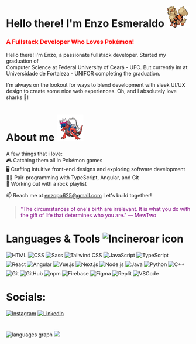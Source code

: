 <h1 align="start">Hello there! I'm Enzo Esmeraldo <img src="https://github.com/ensinho/pokemonsis/blob/main/arcanine.gif" alt="Arcanine icon" width="64"/> </h1>
<h3 style="color: red" align="start">A Fullstack Developer Who Loves Pokémon!  </h3>
Hello there! I'm Enzo, a passionate fullstack developer. Started my graduation of <br> Computer Science at Federal University of Ceará - UFC. But currently im at Universidade de Fortaleza - UNIFOR completing the graduation.

I'm always on the lookout for ways to blend development with sleek UI/UX design to create some nice web experiences. Oh, and I absolutely love sharks 🦈!
 
# About me  <img src="https://github.com/ensinho/pokemonsis/blob/main/koraidon.png" alt="Koraidon icon" width="72"/>

A few things that i love:<br> 
🎮 Catching them all in Pokémon games  <br>
🖥️ Crafting intuitive front-end designs and exploring software development <br> 
🧑‍💻 Pair-programming with TypeScript, Angular, and Git <br>
💪 Working out with a rock playlist 

📫 Reach me at enzopo625@gmail.com
Let's build together!

> <span style="color: purple;">"The circumstances of one's birth are irrelevant. It is what you do with the gift of life that determines who you are." — MewTwo</span>

# Languages & Tools <img src="https://img.pokemondb.net/sprites/sword-shield/normal/incineroar.png" alt="Incineroar icon" width="81"/>

<p align="start">

<div style="display: grid; grid-template-columns: 1fr; gap: 8px;">
    <div>
        <img height="25" src="https://img.shields.io/badge/HTML5-E34F26?style=for-the-badge&logo=html5&logoColor=white" alt="HTML" title="HTML" />
        <img height="25" src="https://img.shields.io/badge/CSS3-1572B6?style=for-the-badge&logo=css3&logoColor=white" alt="CSS" title="CSS" />
        <img height="25" src="https://img.shields.io/badge/Sass-CC6699?style=for-the-badge&logo=sass&logoColor=white" alt="Sass" title="Sass" />
        <img height="25" src="https://img.shields.io/badge/Tailwind_CSS-06B6D4?style=for-the-badge&logo=tailwindcss&logoColor=white" alt="Tailwind CSS" title="Tailwind CSS" />
        <img height="25" src="https://img.shields.io/badge/JavaScript-323330?style=for-the-badge&logo=javascript&logoColor=F7DF1E" alt="JavaScript" title="JavaScript" />
        <img height="25" src="https://img.shields.io/badge/TypeScript-007ACC?style=for-the-badge&logo=typescript&logoColor=white" alt="TypeScript" title="TypeScript" />
    </div>
    <div>
        <img height="25" src="https://img.shields.io/badge/React-61DAFB?style=for-the-badge&logo=react&logoColor=black" alt="React" title="React" />
        <img height="25" src="https://img.shields.io/badge/Angular-DD0031?style=for-the-badge&logo=angular&logoColor=white" alt="Angular" title="Angular" />
        <img height="25" src="https://img.shields.io/badge/Vue.js-4FC08D?style=for-the-badge&logo=vuedotjs&logoColor=white" alt="Vue.js" title="Vue.js" />
        <img height="25" src="https://img.shields.io/badge/next.js-000000?style=for-the-badge&logo=nextdotjs&logoColor=white" alt="Next.js" title="Next.js" />
        <img height="25" src="https://img.shields.io/badge/Node.js-339933?style=for-the-badge&logo=nodedotjs&logoColor=white" alt="Node.js" title="Node.js" />
        <img height="25" src="https://img.shields.io/badge/Java-ED8B00?style=for-the-badge&logo=openjdk&logoColor=white" alt="Java" title="Java" />
        <img height="25" src="https://img.shields.io/badge/Python-3776AB?style=for-the-badge&logo=python&logoColor=white" alt="Python" title="Python" />
        <img height="25" src="https://img.shields.io/badge/C%2B%2B-00599C?style=for-the-badge&logo=c%2B%2B&logoColor=white" alt="C++" title="C++" />
    </div>
    <div>
        <img height="25" src="https://img.shields.io/badge/GIT-E44C30?style=for-the-badge&logo=git&logoColor=white" alt="Git" title="Git" />
        <img height="25" src="https://img.shields.io/badge/GitHub-100000?style=for-the-badge&logo=github&logoColor=white" alt="GitHub" title="GitHub" />
        <img height="25" src="https://img.shields.io/badge/npm-CB3837?style=for-the-badge&logo=npm&logoColor=white" alt="npm" title="npm" />
        <img height="25" src="https://img.shields.io/badge/Firebase-FFCA28?style=for-the-badge&logo=firebase&logoColor=black" alt="Firebase" title="Firebase" />
        <img height="25" src="https://img.shields.io/badge/Figma-F24E1E?style=for-the-badge&logo=figma&logoColor=white" alt="Figma" title="Figma" />
        <img height="25" src="https://img.shields.io/badge/replit-667881?style=for-the-badge&logo=replit&logoColor=white" alt="Replit" title="Replit" />
        <img height="25" src="https://img.shields.io/badge/Visual_Studio_Code-0078D4?style=for-the-badge&logo=visual%20studio%20code&logoColor=white" alt="VSCode" title="VSCode" />
    </div>
</div>
</p>

# Socials:

[![Instagram](https://img.shields.io/badge/Instagram-E4405F?style=for-the-badge&logo=instagram&logoColor=white)](https://instagram.com/enzoesmeraldo) 
[![LinkedIn](https://img.shields.io/badge/LinkedIn-0077B5?style=for-the-badge&logo=linkedin&logoColor=white)](https://www.linkedin.com/in/enzoesmeraldo/)


#

<div align="start">
   <img src="https://github-readme-stats.vercel.app/api/top-langs?locale=en&hide_title=false&layout=compact&card_width=317.5&langs_count=8&theme=tokyonight&hide_border=false&username=ensinho" height="195" alt="languages graph"  />

 <img src="https://github-readme-stats.vercel.app/api?username=ensinho&show_icons=true&theme=tokyonight" />

 

</div>



